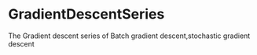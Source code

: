 # GradientDescentSeries
The Gradient descent series of Batch gradient descent,stochastic gradient descent
